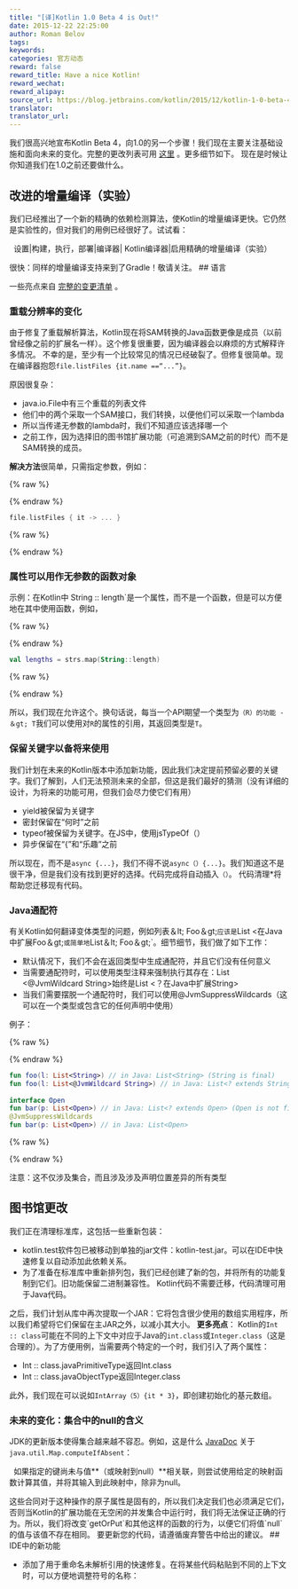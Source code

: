```yaml
---
title: "[译]Kotlin 1.0 Beta 4 is Out!"
date: 2015-12-22 22:25:00
author: Roman Belov
tags:
keywords:
categories: 官方动态
reward: false
reward_title: Have a nice Kotlin!
reward_wechat:
reward_alipay:
source_url: https://blog.jetbrains.com/kotlin/2015/12/kotlin-1-0-beta-4-is-out/
translator:
translator_url:
---
```


我们很高兴地宣布Kotlin Beta 4，向1.0的另一个步骤！我们现在主要关注基础设施和面向未​​来的变化。完整的更改列表可用 [这里](https://github.com/JetBrains/kotlin/releases/tag/build-1.0.0-beta-4583) 。更多细节如下。
现在是时候让你知道我们在1.0之前还要做什么。<span id =“more-3328”> </span>
## 改进的增量编译（实验）

我们已经推出了一个新的精确的依赖检测算法，使Kotlin的增量编译更快。它仍然是实验性的，但对我们的用例已经很好了。试试看：
<p>

  设置|构建，执行，部署|编译器| Kotlin编译器|启用精确的增量编译（实验）

</p>
很快：同样的增量编译支持来到了Gradle！敬请关注。
## 语言

一些亮点来自 [完整的变更清单](https://github.com/JetBrains/kotlin/releases/tag/build-1.0.0-beta-4583) 。
### 重载分辨率的变化

由于修复了重载解析算法，Kotlin现在将SAM转换的Java函数更像是成员（以前曾经像之前的扩展名一样）。这个修复很重要，因为编译器会以麻烦的方式解释许多情况。
不幸的是，至少有一个比较常见的情况已经破裂了。但修复很简单。现在编译器抱怨`file.listFiles {it.name ==“...”}`。<br/>

原因很复杂：

* java.io.File中有三个重载的列表文件
* 他们中的两个采取一个SAM接口，我们转换，以便他们可以采取一个lambda
* 所以当传递无参数的lambda时，我们不知道应该选择哪一个
* 之前工作，因为选择旧的图书馆扩展功能（可追溯到SAM之前的时代）而不是SAM转换的成员。

**解决方法**很简单，只需指定参数，例如：

{% raw %}
<p></p>
{% endraw %}

```kotlin
file.listFiles { it -> ... }
```

{% raw %}
<p></p>
{% endraw %}

### 属性可以用作无参数的函数对象

示例：在Kotlin中<String> String :: length`是一个属性，而不是一个函数，但是可以方便地在其中使用函数，例如，

{% raw %}
<p></p>
{% endraw %}

```kotlin
val lengths = strs.map(String::length)
```

{% raw %}
<p></p>
{% endraw %}

所以，我们现在允许这个。换句话说，每当一个API期望一个类型为`（R）的功能 - ＆gt; T`我们可以使用对`R`的属性的引用，其返回类型是`T`。
### 保留关键字以备将来使用

我们计划在未来的Kotlin版本中添加新功能，因此我们决定提前预留必要的关键字。我们了解到，人们无法预测未来的全部，但这是我们最好的猜测（没有详细的设计，为将来的功能可用，但我们会尽力使它们有用）

* yield被保留为关键字
* 密封保留在“何时”之前
* typeof被保留为关键字。在JS中，使用jsTypeOf（）
* 异步保留在“{”和“乐趣”之前

所以现在，而不是`async {...}`，我们不得不说`async（）{...}`。我们知道这不是很干净，但是我们没有找到更好的选择。代码完成将自动插入`（）`。
代码清理*将帮助您迁移现有代码。
### Java通配符

有关Kotlin如何翻译变体类型的问题，例如列表＆lt; Foo＆gt;`应该是`List <在Java中扩展Foo＆gt;`或简单地`List＆lt; Foo＆gt;`。细节细节，我们做了如下工作：

* 默认情况下，我们不会在返回类型中生成通配符，并且它们没有任何意义
* 当需要通配符时，可以使用类型注释来强制执行其存在：List <@JvmWildcard String>始终是List <？在Java中扩展String>
* 当我们需要摆脱一个通配符时，我们可以使用@JvmSuppressWildcards（这可以在一个类型或包含它的任何声明中使用）

例子：

{% raw %}
<p></p>
{% endraw %}

```kotlin
fun foo(l: List<String>) // in Java: List<String> (String is final)
fun foo(l: List<@JvmWildcard String>) // in Java: List<? extends String>
 
interface Open
fun bar(p: List<Open>) // in Java: List<? extends Open> (Open is not final)
@JvmSuppressWildcards
fun bar(p: List<Open>) // in Java: List<Open>
```

{% raw %}
<p></p>
{% endraw %}

注意：这不仅涉及集合，而且涉及涉及声明位置差异的所有类型
## 图书馆更改

我们正在清理标准库，这包括一些重新包装：

* kotlin.test软件包已被移动到单独的jar文件：kotlin-test.jar。可以在IDE中快速修复以自动添加此依赖关系。
* 为了准备在标准库中重新排列包，我们已经创建了新的包，并将所有的功能复制到它们。旧功能保留二进制兼容性。 Kotlin代码不需要迁移，代码清理可用于Java代码。

之后，我们计划从库中再次提取一个JAR：它将包含很少使用的数组实用程序，所以我们希望将它们保留在主JAR之外，以减小其大小。
**更多亮点**：
Kotlin的`Int :: class`可能在不同的上下文中对应于Java的`int.class`或`Integer.class`（这是合理的）。为了方便用例，当需要两个特定的一个时，我们引入了两个属性：

* Int :: class.javaPrimitiveType返回Int.class
* Int :: class.javaObjectType返回Integer.class

此外，我们现在可以说如`IntArray（5）{it * 3}`，即创建初始化的基元数组。
### 未来的变化：集合中的null的含义

JDK的更新版本使得集合越来越不容忍。例如，这是什么 [JavaDoc](https://docs.oracle.com/javase/8/docs/api/java/util/Map.html#computeIfAbsent-K-java.util.function.Function-) 关于`java.util.Map.computeIfAbsent`：
<p>

  如果指定的键尚未与值**（或映射到null）**相关联，则尝试使用给定的映射函数计算其值，并将其输入到此映射中，除非为null。

</p>
这些合同对于这种操作的原子属性是固有的，所以我们决定我们也必须满足它们，否则当Kotlin的扩展功能在无空闲的并发集合中运行时，我们将无法保证正确的行为。所以，我们将改变`getOrPut`和其他这样的函数的行为，以便它们将值`null`的值与该值不存在相同。
要更新您的代码，请遵循废弃警告中给出的建议。
## IDE中的新功能


* 添加了用于重命名未解析引用的快速修复。在将某些代码粘贴到不同的上下文时，可以方便地调整符号的名称：

